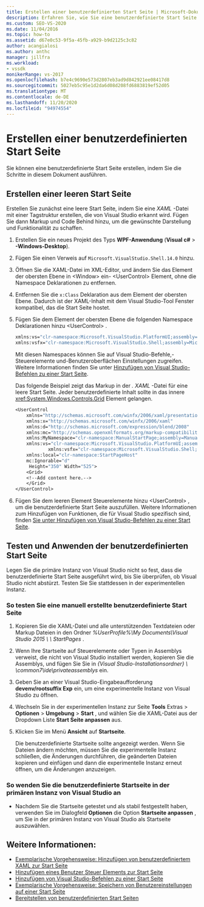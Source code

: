 ```yaml
---
title: Erstellen einer benutzerdefinierten Start Seite | Microsoft-Dokumentation
description: Erfahren Sie, wie Sie eine benutzerdefinierte Start Seite erstellen. Beginnen Sie mit einer leeren Startseite, fügen Sie dem leeren UserControl-Element Steuerelemente hinzu, und testen Sie dann die Seite.
ms.custom: SEO-VS-2020
ms.date: 11/04/2016
ms.topic: how-to
ms.assetid: d67e0c53-9f5a-45fb-a929-b9d2125c3c82
author: acangialosi
ms.author: anthc
manager: jillfra
ms.workload:
- vssdk
monikerRange: vs-2017
ms.openlocfilehash: b7e4c9690e573d2807eb3ad9d842921ee08417d8
ms.sourcegitcommit: 5027eb5c95e1d2da6d08d208fd6883819ef52d05
ms.translationtype: MT
ms.contentlocale: de-DE
ms.lasthandoff: 11/20/2020
ms.locfileid: "94974554"
---
```

# <a name="creating-a-custom-start-page"></a>Erstellen einer benutzerdefinierten Start Seite

Sie können eine benutzerdefinierte Start Seite erstellen, indem Sie die Schritte in diesem Dokument ausführen.

## <a name="create-a-blank-start-page"></a>Erstellen einer leeren Start Seite

Erstellen Sie zunächst eine leere Start Seite, indem Sie eine *XAML* -Datei mit einer Tagstruktur erstellen, die von Visual Studio erkannt wird. Fügen Sie dann Markup und Code Behind hinzu, um die gewünschte Darstellung und Funktionalität zu schaffen.

1. Erstellen Sie ein neues Projekt des Typs **WPF-Anwendung** (**Visual c#**  >  **-Windows-Desktop**).

2. Fügen Sie einen Verweis auf `Microsoft.VisualStudio.Shell.14.0` hinzu.

3. Öffnen Sie die XAML-Datei im XML-Editor, und ändern Sie das Element der obersten Ebene in \<Window> ein- \<UserControl> Element, ohne die Namespace Deklarationen zu entfernen.

4. Entfernen Sie die `x:Class` Deklaration aus dem Element der obersten Ebene. Dadurch ist der XAML-Inhalt mit dem Visual Studio-Tool Fenster kompatibel, das die Start Seite hostet.

5. Fügen Sie dem Element der obersten Ebene die folgenden Namespace Deklarationen hinzu \<UserControl> .

    ```vb
    xmlns:vs="clr-namespace:Microsoft.VisualStudio.PlatformUI;assembly=Microsoft.VisualStudio.Shell.14.0"
    xmlns:vsfx="clr-namespace:Microsoft.VisualStudio.Shell;assembly=Microsoft.VisualStudio.Shell.14.0"
    ```

     Mit diesen Namespaces können Sie auf Visual Studio-Befehle,-Steuerelemente und-Benutzeroberflächen Einstellungen zugreifen. Weitere Informationen finden Sie unter [Hinzufügen von Visual Studio-Befehlen zu einer Start Seite](../extensibility/adding-visual-studio-commands-to-a-start-page.md).

     Das folgende Beispiel zeigt das Markup in der *. XAML* -Datei für eine leere Start Seite. Jeder benutzerdefinierte Inhalt sollte in das innere <xref:System.Windows.Controls.Grid> Element gelangen.

    ```vb
    <UserControl
        xmlns="http://schemas.microsoft.com/winfx/2006/xaml/presentation"
        xmlns:x="http://schemas.microsoft.com/winfx/2006/xaml"
        xmlns:d="http://schemas.microsoft.com/expression/blend/2008"
        xmlns:mc="http://schemas.openxmlformats.org/markup-compatibility/2006"
        xmlns:MyNamespace="clr-namespace:ManualStartPage;assembly=ManualStartPage"
        xmlns:vs="clr-namespace:Microsoft.VisualStudio.PlatformUI;assembly=Microsoft.VisualStudio.Shell.14.0"
                xmlns:vsfx="clr-namespace:Microsoft.VisualStudio.Shell;assembly=Microsoft.VisualStudio.Shell.14.0"
        xmlns:local="clr-namespace:StartPageHost"
        mc:Ignorable="d"
         Height="350" Width="525">
        <Grid>
        <!--Add content here.-->
        </Grid>
    </UserControl>
    ```

6. Fügen Sie dem leeren Element Steuerelemente hinzu \<UserControl> , um die benutzerdefinierte Start Seite auszufüllen. Weitere Informationen zum Hinzufügen von Funktionen, die für Visual Studio spezifisch sind, finden [Sie unter Hinzufügen von Visual Studio-Befehlen zu einer Start Seite](../extensibility/adding-visual-studio-commands-to-a-start-page.md).

## <a name="test-and-apply-the-custom-start-page"></a>Testen und Anwenden der benutzerdefinierten Start Seite

Legen Sie die primäre Instanz von Visual Studio nicht so fest, dass die benutzerdefinierte Start Seite ausgeführt wird, bis Sie überprüfen, ob Visual Studio nicht abstürzt. Testen Sie Sie stattdessen in der experimentellen Instanz.

### <a name="to-test-a-manually-created-custom-start-page"></a>So testen Sie eine manuell erstellte benutzerdefinierte Start Seite

1. Kopieren Sie die XAML-Datei und alle unterstützenden Textdateien oder Markup Dateien in den Ordner *%UserProfile%\My Documents\Visual Studio 2015 \ \\ StartPages* .

2. Wenn Ihre Startseite auf Steuerelemente oder Typen in Assemblys verweist, die nicht von Visual Studio installiert werden, kopieren Sie die Assemblys, und fügen Sie Sie in *{Visual Studio-Installationsordner} \\ \common7\ide\privateassemblys* ein.

3. Geben Sie an einer Visual Studio-Eingabeaufforderung **devenv/rootsuffix Exp** ein, um eine experimentelle Instanz von Visual Studio zu öffnen.

4. Wechseln Sie in der experimentellen Instanz zur Seite **Tools** Extras  >  **Optionen**  >  **Umgebung**  >  **Start** , und wählen Sie die XAML-Datei aus der Dropdown Liste **Start Seite anpassen** aus.

5. Klicken Sie im Menü **Ansicht** auf **Startseite**.

     Die benutzerdefinierte Startseite sollte angezeigt werden. Wenn Sie Dateien ändern möchten, müssen Sie die experimentelle Instanz schließen, die Änderungen durchführen, die geänderten Dateien kopieren und einfügen und dann die experimentelle Instanz erneut öffnen, um die Änderungen anzuzeigen.

### <a name="to-apply-the-custom-start-page-in-the-primary-instance-of-visual-studio"></a>So wenden Sie die benutzerdefinierte Startseite in der primären Instanz von Visual Studio an

- Nachdem Sie die Startseite getestet und als stabil festgestellt haben, verwenden Sie im Dialogfeld **Optionen** die Option **Startseite anpassen** , um Sie in der primären Instanz von Visual Studio als Startseite auszuwählen.

## <a name="see-also"></a>Weitere Informationen:

- [Exemplarische Vorgehensweise: Hinzufügen von benutzerdefiniertem XAML zur Start Seite](../extensibility/walkthrough-adding-custom-xaml-to-the-start-page.md)
- [Hinzufügen eines Benutzer Steuer Elements zur Start Seite](../extensibility/adding-user-control-to-the-start-page.md)
- [Hinzufügen von Visual Studio-Befehlen zu einer Start Seite](../extensibility/adding-visual-studio-commands-to-a-start-page.md)
- [Exemplarische Vorgehensweise: Speichern von Benutzereinstellungen auf einer Start Seite](../extensibility/walkthrough-saving-user-settings-on-a-start-page.md)
- [Bereitstellen von benutzerdefinierten Start Seiten](../extensibility/deploying-custom-start-pages.md)
